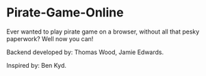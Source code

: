 # Pirate-Game-Online

Ever wanted to play pirate game on a browser, without all that pesky paperwork? Well now you can!

Backend developed by:
  Thomas Wood,
  Jamie Edwards.
 
 Inspired by:
  Ben Kyd.
